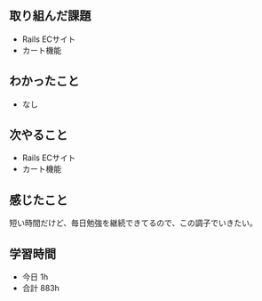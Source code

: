 ## 取り組んだ課題
- Rails ECサイト
- カート機能

## わかったこと
- なし

## 次やること
- Rails ECサイト
- カート機能

## 感じたこと
短い時間だけど、毎日勉強を継続できてるので、この調子でいきたい。

## 学習時間
- 今日 1h
- 合計 883h
